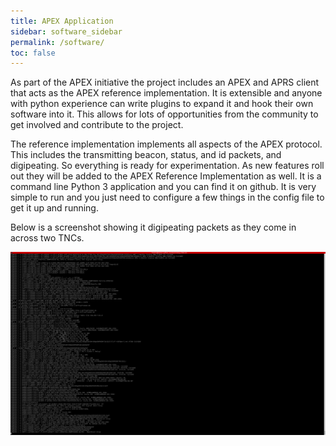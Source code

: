 ```yaml
---
title: APEX Application
sidebar: software_sidebar
permalink: /software/
toc: false
---
```


As part of the APEX initiative the project includes an APEX and APRS client that
acts as the APEX reference implementation. It is extensible and anyone with
python experience can write plugins to expand it and hook their own software
into it. This allows for lots of opportunities from the community to get
involved and contribute to the project.

The reference implementation implements all aspects of the APEX protocol. This
includes the transmitting beacon, status, and id packets, and digipeating. So
everything is ready for experimentation. As new features roll out they will be
added to the APEX Reference Implementation as well. It is a command line
Python 3 application and you can find it on github. It is very simple to run and
you just need to configure a few things in the config file to get it up and
running.

Below is a screenshot showing it digipeating packets as they come in across two
TNCs. 

[![Screen shot of APEX application.](/images/screenshot1.png)](/images/screenshot1.png)
